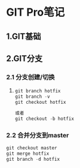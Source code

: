# GIT Pro笔记

## 1.GIT基础





## 2.GIT分支

### 2.1 分支创建/切换

1. ```js
   git branch hotfix
   git branch -v
   git checkout hotfix
   
   或者
   git checkout -b hotfix
   
   ```

### 2.2 合并分支到master

```java
git checkout master
git merge hotfix
git branch -d hotfix
```

>>>>>>> 
